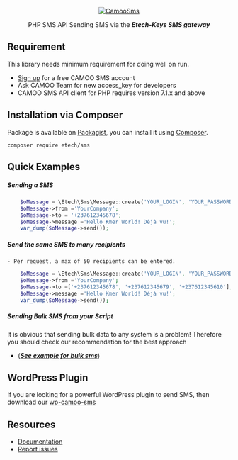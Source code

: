 <p align="center">
  <a href="https://www.camoo.cm/bulk-sms" target="_blank" >
    <img alt="CamooSms" src="https://www.camoo.hosting/img/logos/logoDomain.png"/>
  </a>
</p>
<p align="center">
	PHP SMS API Sending SMS via the <strong><em>Etech-Keys SMS gateway</em></strong>
</p>

Requirement
-----------

This library needs minimum requirement for doing well on run.

   - [Sign up](https://www.camoo.cm/join) for a free CAMOO SMS account
   - Ask CAMOO Team for new access_key for developers
   - CAMOO SMS API client for PHP requires version 7.1.x and above

## Installation via Composer

Package is available on [Packagist](https://packagist.org/packages/camoo/etech-keys-sms),
you can install it using [Composer](http://getcomposer.org).

```shell
composer require etech/sms
```
Quick Examples
--------------

##### Sending a SMS
```php
	$oMessage = \Etech\Sms\Message::create('YOUR_LOGIN', 'YOUR_PASSWORD');
	$oMessage->from ='YourCompany';
	$oMessage->to = '+237612345678';
	$oMessage->message ='Hello Kmer World! Déjà vu!';
	var_dump($oMessage->send());
  ```
##### Send the same SMS to many recipients
            
	- Per request, a max of 50 recipients can be entered.
```php
	$oMessage = \Etech\Sms\Message::create('YOUR_LOGIN', 'YOUR_PASSWORD');
	$oMessage->from ='YourCompany';
	$oMessage->to =['+237612345678', '+237612345679', '+237612345610'];
	$oMessage->message ='Hello Kmer World! Déjà vu!';
	var_dump($oMessage->send());
```
##### Sending Bulk SMS from your Script
It is obvious that sending bulk data to any system is a problem! Therefore you should check our recommendation for the best approach
   - (_**[See example for bulk sms](https://github.com/camoo/sms/wiki/How-to-send-Bulk-SMS-from-your-script#send-sms-sequentially)**_)

WordPress Plugin
----------------
If you are looking for a powerful WordPress plugin to send SMS, then download our [wp-camoo-sms](https://github.com/camoo/wp-camoo-sms)

Resources
---------

  * [Documentation](https://github.com/camoo/etech-keys-sms/wiki)
  * [Report issues](https://github.com/camoo/etech-keys-sms/issues)
